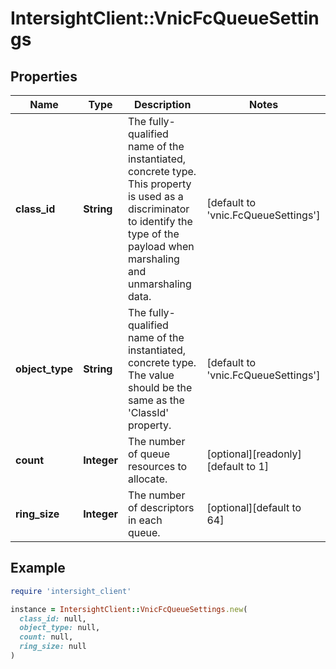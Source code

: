 # IntersightClient::VnicFcQueueSettings

## Properties

| Name | Type | Description | Notes |
| ---- | ---- | ----------- | ----- |
| **class_id** | **String** | The fully-qualified name of the instantiated, concrete type. This property is used as a discriminator to identify the type of the payload when marshaling and unmarshaling data. | [default to &#39;vnic.FcQueueSettings&#39;] |
| **object_type** | **String** | The fully-qualified name of the instantiated, concrete type. The value should be the same as the &#39;ClassId&#39; property. | [default to &#39;vnic.FcQueueSettings&#39;] |
| **count** | **Integer** | The number of queue resources to allocate. | [optional][readonly][default to 1] |
| **ring_size** | **Integer** | The number of descriptors in each queue. | [optional][default to 64] |

## Example

```ruby
require 'intersight_client'

instance = IntersightClient::VnicFcQueueSettings.new(
  class_id: null,
  object_type: null,
  count: null,
  ring_size: null
)
```

